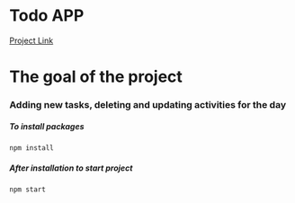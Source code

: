 # Todo APP

[Project Link](https://63f0fe705be0792a879468a9--reactjs-tailwind-todoapp-bytugcan.netlify.app/)



# The goal of the project

### Adding new tasks, deleting and updating activities for the day



##### To install packages

`npm install`

##### After installation to start project

`npm start`


